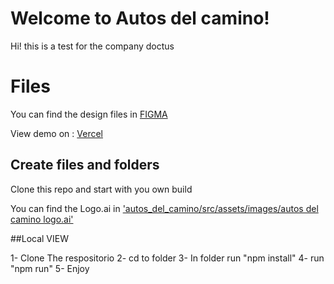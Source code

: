 # Welcome to Autos del camino!

Hi! this is a test for the company doctus

# Files

You can find the design files in [FIGMA](https://www.figma.com/file/etnoPwVadLgUasNnEgQ52g/Autos-Del-Camino?node-id=0:1)

View demo on : [Vercel](https://autosdelcamino.vercel.app/)

## Create files and folders

Clone this repo and start with you own build

You can find the Logo.ai in ['autos_del_camino/src/assets/images/autos del camino logo.ai'](https://github.com/mdesignerco/autos_del_camino/tree/master/src/assets/images)

##Local VIEW

1- Clone The respositorio
2- cd to folder
3- In folder run "npm install"
4- run "npm run"
5- Enjoy